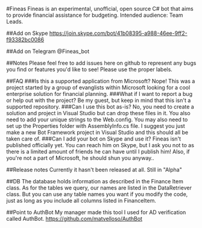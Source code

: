 #Fineas
Fineas is an experimental, unofficial, open source C# bot that aims to provide financial assistance for budgeting. Intended audience: Team Leads.

##Add on Skype
https://join.skype.com/bot/41b08395-a988-46ee-9ff2-f93382bc0086

##Add on Telegram
@Fineas_bot

##Notes
Please feel free to add issues here on github to represent any bugs you find or features you'd like to see! Please use the proper labels.

##FAQ
###Is this a supported application from Microsoft?
Nope! This was a project started by a group of evanglists within Microsoft looking for a cool enterprise solution for financial planning.
###What if I want to report a bug or help out with the project?
Be my guest, but keep in mind that this isn't a supported repository.
###Can I use this bot as-is?
No, you need to create a solution and project in Visual Studio but can drop these files in it. You also need to add your unique strings to the Web.config. You may also need to set up the Properties folder with AssemblyInfo.cs file. I suggest you just make a new Bot Framework project in Visual Studio and this should all be taken care of.
###Can I add your bot on Skype and use it?
Fineas isn't published officially yet. You can reach him on Skype, but I ask you not to as there is a limited amount of friends he can have until I publish him! Also, if you're not a part of Microsoft, he should shun you anyway..

##Release notes
Currently it hasn't been released at all. Still in "Alpha"

##DB
The database holds information as described in the Finance Item class. As for the tables we query, our names are listed in the DataRetriever class. But you can use any table names you want if you modify the code, just as long as you include all columns listed in FinanceItem.

##Point to AuthBot
My manager made this tool I used for AD verification called AuthBot. https://github.com/matvelloso/AuthBot
